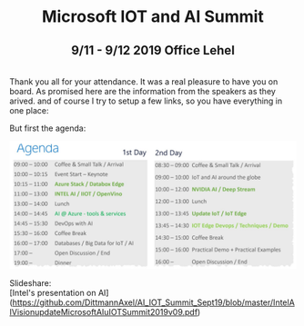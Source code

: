 # <center> Microsoft IOT and AI Summit </center> # 
## <center> 9/11 - 9/12 2019 Office Lehel </center> ##
<br>
Thank you all for your attendance. It was a real pleasure to have you on board. As promised here are the information from the speakers as they arived. and of course I try to setup a few links, so you have everything in one place:

But first the agenda:

![Agenda](agenda_iotaisummit.jpg)

Slideshare: <br>
[Intel's presentation on AI] (https://github.com/DittmannAxel/AI_IOT_Summit_Sept19/blob/master/IntelAIVisionupdateMicrosoftAIuIOTSummit2019v09.pdf)

